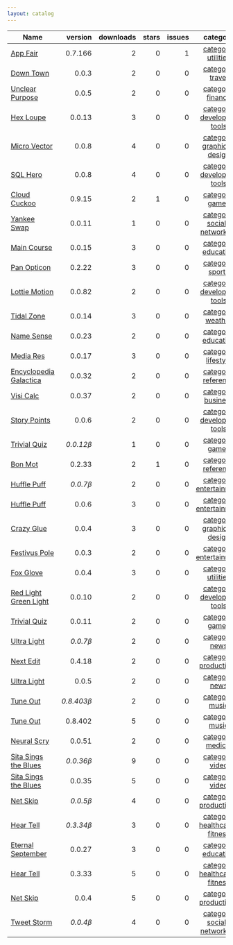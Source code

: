 ```yaml
---
layout: catalog
---
```


| Name | version | downloads | stars | issues | category |
| ---- | ------: | --------: | ----: | -----: | :------: |
| [App Fair](https://App-Fair.github.io/App/) | 0.7.166 | 2 | 0 | 1 | [category: utilities](https://github.com/topics/appfair-utilities)  |
| [Down Town](https://Down-Town.github.io/App/) | 0.0.3 | 2 | 0 | 0 | [category: travel](https://github.com/topics/appfair-travel)  |
| [Unclear Purpose](https://Unclear-Purpose.github.io/App/) | 0.0.5 | 2 | 0 | 0 | [category: finance](https://github.com/topics/appfair-finance)  |
| [Hex Loupe](https://Hex-Loupe.github.io/App/) | 0.0.13 | 3 | 0 | 0 | [category: developer-tools](https://github.com/topics/appfair-developer-tools)  |
| [Micro Vector](https://Micro-Vector.github.io/App/) | 0.0.8 | 4 | 0 | 0 | [category: graphics-design](https://github.com/topics/appfair-graphics-design)  |
| [SQL Hero](https://SQL-Hero.github.io/App/) | 0.0.8 | 4 | 0 | 0 | [category: developer-tools](https://github.com/topics/appfair-developer-tools)  |
| [Cloud Cuckoo](https://Cloud-Cuckoo.github.io/App/) | 0.9.15 | 2 | 1 | 0 | [category: games](https://github.com/topics/appfair-games)  |
| [Yankee Swap](https://Yankee-Swap.github.io/App/) | 0.0.11 | 1 | 0 | 0 | [category: social-networking](https://github.com/topics/appfair-social-networking)  |
| [Main Course](https://Main-Course.github.io/App/) | 0.0.15 | 3 | 0 | 0 | [category: education](https://github.com/topics/appfair-education)  |
| [Pan Opticon](https://Pan-Opticon.github.io/App/) | 0.2.22 | 3 | 0 | 0 | [category: sports](https://github.com/topics/appfair-sports)  |
| [Lottie Motion](https://Lottie-Motion.github.io/App/) | 0.0.82 | 2 | 0 | 0 | [category: developer-tools](https://github.com/topics/appfair-developer-tools)  |
| [Tidal Zone](https://Tidal-Zone.github.io/App/) | 0.0.14 | 3 | 0 | 0 | [category: weather](https://github.com/topics/appfair-weather)  |
| [Name Sense](https://Name-Sense.github.io/App/) | 0.0.23 | 2 | 0 | 0 | [category: education](https://github.com/topics/appfair-education)  |
| [Media Res](https://Media-Res.github.io/App/) | 0.0.17 | 3 | 0 | 0 | [category: lifestyle](https://github.com/topics/appfair-lifestyle)  |
| [Encyclopedia Galactica](https://Encyclopedia-Galactica.github.io/App/) | 0.0.32 | 2 | 0 | 0 | [category: reference](https://github.com/topics/appfair-reference)  |
| [Visi Calc](https://Visi-Calc.github.io/App/) | 0.0.37 | 2 | 0 | 0 | [category: business](https://github.com/topics/appfair-business)  |
| [Story Points](https://Story-Points.github.io/App/) | 0.0.6 | 2 | 0 | 0 | [category: developer-tools](https://github.com/topics/appfair-developer-tools)  |
| [Trivial Quiz](https://Trivial-Quiz.github.io/App/) | _0.0.12β_ | 1 | 0 | 0 | [category: games](https://github.com/topics/appfair-games)  |
| [Bon Mot](https://Bon-Mot.github.io/App/) | 0.2.33 | 2 | 1 | 0 | [category: reference](https://github.com/topics/appfair-reference)  |
| [Huffle Puff](https://Huffle-Puff.github.io/App/) | _0.0.7β_ | 2 | 0 | 0 | [category: entertainment](https://github.com/topics/appfair-entertainment)  |
| [Huffle Puff](https://Huffle-Puff.github.io/App/) | 0.0.6 | 3 | 0 | 0 | [category: entertainment](https://github.com/topics/appfair-entertainment)  |
| [Crazy Glue](https://Crazy-Glue.github.io/App/) | 0.0.4 | 3 | 0 | 0 | [category: graphics-design](https://github.com/topics/appfair-graphics-design)  |
| [Festivus Pole](https://Festivus-Pole.github.io/App/) | 0.0.3 | 2 | 0 | 0 | [category: entertainment](https://github.com/topics/appfair-entertainment)  |
| [Fox Glove](https://Fox-Glove.github.io/App/) | 0.0.4 | 3 | 0 | 0 | [category: utilities](https://github.com/topics/appfair-utilities)  |
| [Red Light Green Light](https://Red-Light-Green-Light.github.io/App/) | 0.0.10 | 2 | 0 | 0 | [category: developer-tools](https://github.com/topics/appfair-developer-tools)  |
| [Trivial Quiz](https://Trivial-Quiz.github.io/App/) | 0.0.11 | 2 | 0 | 0 | [category: games](https://github.com/topics/appfair-games)  |
| [Ultra Light](https://Ultra-Light.github.io/App/) | _0.0.7β_ | 2 | 0 | 0 | [category: news](https://github.com/topics/appfair-news)  |
| [Next Edit](https://Next-Edit.github.io/App/) | 0.4.18 | 2 | 0 | 0 | [category: productivity](https://github.com/topics/appfair-productivity)  |
| [Ultra Light](https://Ultra-Light.github.io/App/) | 0.0.5 | 2 | 0 | 0 | [category: news](https://github.com/topics/appfair-news)  |
| [Tune Out](https://Tune-Out.github.io/App/) | _0.8.403β_ | 2 | 0 | 0 | [category: music](https://github.com/topics/appfair-music)  |
| [Tune Out](https://Tune-Out.github.io/App/) | 0.8.402 | 5 | 0 | 0 | [category: music](https://github.com/topics/appfair-music)  |
| [Neural Scry](https://Neural-Scry.github.io/App/) | 0.0.51 | 2 | 0 | 0 | [category: medical](https://github.com/topics/appfair-medical)  |
| [Sita Sings the Blues](https://Sita-Sings-the-Blues.github.io/App/) | _0.0.36β_ | 9 | 0 | 0 | [category: video](https://github.com/topics/appfair-video)  |
| [Sita Sings the Blues](https://Sita-Sings-the-Blues.github.io/App/) | 0.0.35 | 5 | 0 | 0 | [category: video](https://github.com/topics/appfair-video)  |
| [Net Skip](https://Net-Skip.github.io/App/) | _0.0.5β_ | 4 | 0 | 0 | [category: productivity](https://github.com/topics/appfair-productivity)  |
| [Hear Tell](https://Hear-Tell.github.io/App/) | _0.3.34β_ | 3 | 0 | 0 | [category: healthcare-fitness](https://github.com/topics/appfair-healthcare-fitness)  |
| [Eternal September](https://Eternal-September.github.io/App/) | 0.0.27 | 3 | 0 | 0 | [category: education](https://github.com/topics/appfair-education)  |
| [Hear Tell](https://Hear-Tell.github.io/App/) | 0.3.33 | 5 | 0 | 0 | [category: healthcare-fitness](https://github.com/topics/appfair-healthcare-fitness)  |
| [Net Skip](https://Net-Skip.github.io/App/) | 0.0.4 | 5 | 0 | 0 | [category: productivity](https://github.com/topics/appfair-productivity)  |
| [Tweet Storm](https://Tweet-Storm.github.io/App/) | _0.0.4β_ | 4 | 0 | 0 | [category: social-networking](https://github.com/topics/appfair-social-networking)  |
